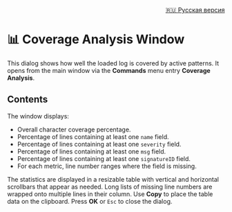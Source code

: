 <p align="right"><a href="coverage_analysis_window.ru.md">🇷🇺 Русская версия</a></p>

# 📊 Coverage Analysis Window

This dialog shows how well the loaded log is covered by active patterns. It opens from the main window via the **Commands** menu entry **Coverage Analysis**.

## Contents

The window displays:

- Overall character coverage percentage.
- Percentage of lines containing at least one `name` field.
- Percentage of lines containing at least one `severity` field.
- Percentage of lines containing at least one `msg` field.
- Percentage of lines containing at least one `signatureID` field.
- For each metric, line number ranges where the field is missing.

The statistics are displayed in a resizable table with vertical and horizontal
scrollbars that appear as needed. Long lists of missing line numbers are
wrapped onto multiple lines in their column. Use **Copy** to place the table
data on the clipboard. Press **OK** or `Esc` to close the dialog.
